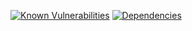 [![Known Vulnerabilities](https://snyk.io/test/github/andela-jomadoye/jeddoc-manager/badge.svg)](https://snyk.io/test/github/andela-jomadoye/jeddoc-manager)    [![Dependencies](https://david-dm.org/andela-jomadoye/JedDoc-Manager.svg)](https://david-dm.org/andela-jomadoye/JedDoc-Manager)